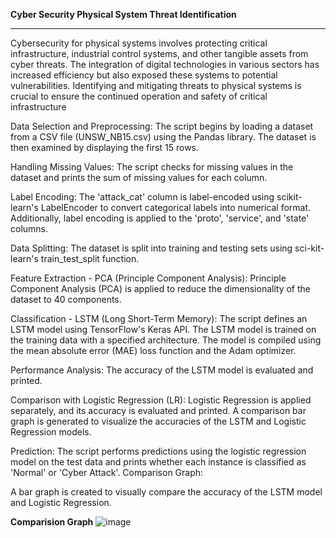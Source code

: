 **Cyber Security Physical System Threat Identification**
__________________________________________________________________________________________________________________________________________
Cybersecurity for physical systems involves protecting critical infrastructure, industrial control systems, and other tangible assets from cyber threats. The integration of digital technologies in various sectors has increased efficiency but also exposed these systems to potential vulnerabilities. Identifying and mitigating threats to physical systems is crucial to ensure the continued operation and safety of critical infrastructure

Data Selection and Preprocessing:
The script begins by loading a dataset from a CSV file (UNSW_NB15.csv) using the Pandas library.
The dataset is then examined by displaying the first 15 rows.

Handling Missing Values:
The script checks for missing values in the dataset and prints the sum of missing values for each column.

Label Encoding:
The 'attack_cat' column is label-encoded using scikit-learn's LabelEncoder to convert categorical labels into numerical format.
Additionally, label encoding is applied to the 'proto', 'service', and 'state' columns.

Data Splitting:
The dataset is split into training and testing sets using sci-kit-learn's train_test_split function.

Feature Extraction - PCA (Principle Component Analysis):
Principle Component Analysis (PCA) is applied to reduce the dimensionality of the dataset to 40 components.

Classification - LSTM (Long Short-Term Memory):
The script defines an LSTM model using TensorFlow's Keras API.
The LSTM model is trained on the training data with a specified architecture.
The model is compiled using the mean absolute error (MAE) loss function and the Adam optimizer.

Performance Analysis:
The accuracy of the LSTM model is evaluated and printed.

Comparison with Logistic Regression (LR):
Logistic Regression is applied separately, and its accuracy is evaluated and printed.
A comparison bar graph is generated to visualize the accuracies of the LSTM and Logistic Regression models.

Prediction:
The script performs predictions using the logistic regression model on the test data and prints whether each instance is classified as 'Normal' or 'Cyber Attack'.
Comparison Graph:

A bar graph is created to visually compare the accuracy of the LSTM model and Logistic Regression.

**Comparision Graph**
![image](https://github.com/RAJ322622/Physical-System-Threat-Identification/assets/146355426/4b25449f-f3dc-4a7e-9edf-168c5a369d61)

